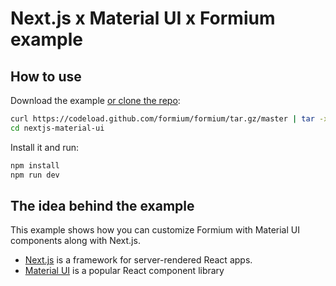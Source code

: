 # Next.js x Material UI x Formium example

## How to use

Download the example [or clone the repo](https://github.com/formium/formium):

```sh
curl https://codeload.github.com/formium/formium/tar.gz/master | tar -xz --strip=2  formium-master/examples/nextjs-material-ui
cd nextjs-material-ui
```

Install it and run:

```sh
npm install
npm run dev
```

## The idea behind the example

This example shows how you can customize Formium with Material UI components along with Next.js.

- [Next.js](https://github.com/zeit/next.js) is a framework for server-rendered React apps.
- [Material UI](https://github.com/mui-org/material-ui) is a popular React component library
